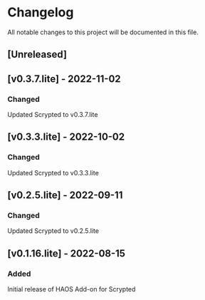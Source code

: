 # Changelog

All notable changes to this project will be documented in this file.

## [Unreleased]

## [v0.3.7.lite] - 2022-11-02
### Changed 
Updated Scrypted to v0.3.7.lite

## [v0.3.3.lite] - 2022-10-02
### Changed 
Updated Scrypted to v0.3.3.lite

## [v0.2.5.lite] - 2022-09-11
### Changed 
Updated Scrypted to v0.2.5.lite

## [v0.1.16.lite] - 2022-08-15
### Added
Initial release of HAOS Add-on for Scrypted
